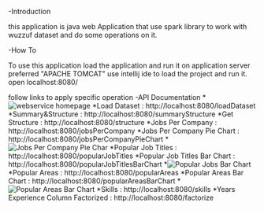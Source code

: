 -Introduction

this application is java web Application that use spark library to work with wuzzuf dataset and do some operations on it.

-How To

To use this application load the application and run it on application server preferred "APACHE TOMCAT"
use intellij ide to load the project and run it.
open localhost:8080/

follow links to apply specific operation
-API Documentation
*![webservice homepage](https://github.com/amrahmed93/Java-ITI/blob/main/WuzzufSparkSpring/src/main/resources/homepage.png?raw=true)
*Load Dataset : http://localhost:8080/loadDataset
*Summary&Structure : http://localhost:8080/summaryStructure
*Get Structure : http://localhost:8080/structure
*Jobs Per Company : http://localhost:8080/jobsPerCompany
*Jobs Per Company Pie Chart : http://localhost:8080/jobsPerCompanyPieChart
*![Jobs Per Company Pie Char](https://github.com/amrahmed93/Java-ITI/blob/main/WuzzufSparkSpring/src/main/resources/pie1.png?raw=true)
*Popular Job Titles : http://localhost:8080/popularJobTitles
*Popular Job Titles Bar Chart : http://localhost:8080/popularJobTitlesBarChart
*![Popular Jobs Bar Chart](https://github.com/amrahmed93/Java-ITI/blob/main/WuzzufSparkSpring/src/main/resources/bar1.png?raw=true)
*Popular Areas : http://localhost:8080/popularAreas
*Popular Areas Bar Chart : http://localhost:8080/popularAreasBarChart
*![Popular Areas Bar Chart](https://github.com/amrahmed93/Java-ITI/blob/main/WuzzufSparkSpring/src/main/resources/bar2.png?raw=true)
*Skills : http://localhost:8080/skills
*Years Experience Column Factorized : http://localhost:8080/factorize

